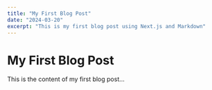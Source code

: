 ```yaml
---
title: "My First Blog Post"
date: "2024-03-20"
excerpt: "This is my first blog post using Next.js and Markdown"
---
```


# My First Blog Post

This is the content of my first blog post...

